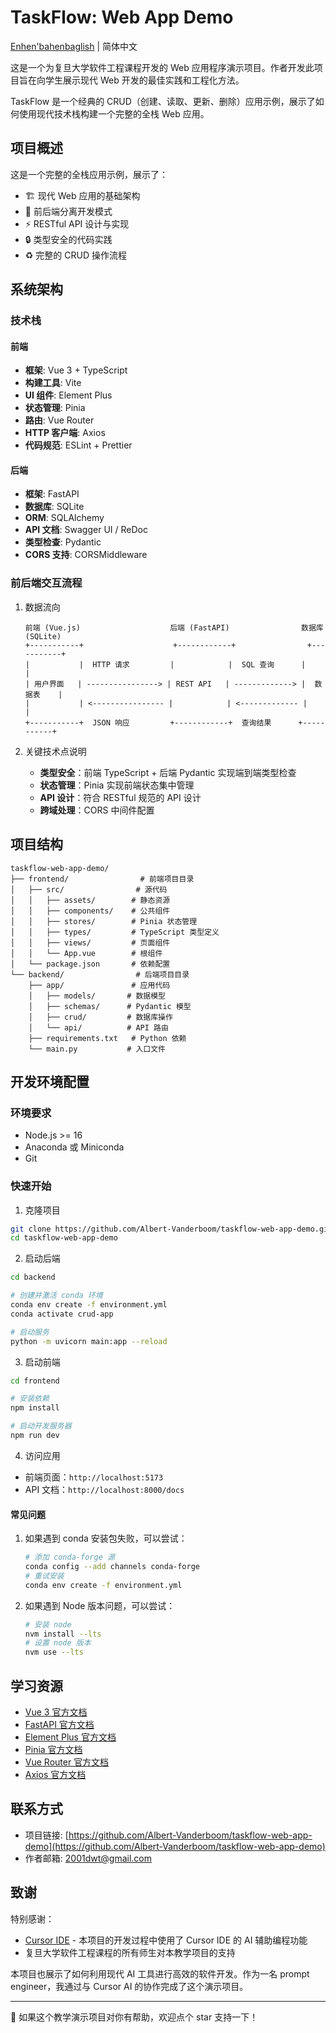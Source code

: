 # TaskFlow: Web App Demo

[Enhen&#39;bahenbaglish](./README.en.md) | 简体中文

这是一个为复旦大学软件工程课程开发的 Web 应用程序演示项目。作者开发此项目旨在向学生展示现代 Web 开发的最佳实践和工程化方法。

TaskFlow 是一个经典的 CRUD（创建、读取、更新、删除）应用示例，展示了如何使用现代技术栈构建一个完整的全栈 Web 应用。

## 项目概述

这是一个完整的全栈应用示例，展示了：

- 🏗️ 现代 Web 应用的基础架构
- 📝 前后端分离开发模式
- ⚡ RESTful API 设计与实现
- 🔒 类型安全的代码实践
- ♻️ 完整的 CRUD 操作流程

## 系统架构

### 技术栈

#### 前端

- **框架**: Vue 3 + TypeScript
- **构建工具**: Vite
- **UI 组件**: Element Plus
- **状态管理**: Pinia
- **路由**: Vue Router
- **HTTP 客户端**: Axios
- **代码规范**: ESLint + Prettier

#### 后端

- **框架**: FastAPI
- **数据库**: SQLite
- **ORM**: SQLAlchemy
- **API 文档**: Swagger UI / ReDoc
- **类型检查**: Pydantic
- **CORS 支持**: CORSMiddleware

### 前后端交互流程

1. 数据流向

   ```
   前端 (Vue.js)                    后端 (FastAPI)                数据库 (SQLite)
   +-----------+                    +------------+                +-----------+
   |           |  HTTP 请求         |            |  SQL 查询      |           |
   | 用户界面   | ----------------> | REST API   | -------------> |  数据表    |
   |           | <---------------- |            | <------------- |           |
   +-----------+  JSON 响应         +------------+  查询结果      +-----------+
   ```
2. 关键技术点说明

   - **类型安全**：前端 TypeScript + 后端 Pydantic 实现端到端类型检查
   - **状态管理**：Pinia 实现前端状态集中管理
   - **API 设计**：符合 RESTful 规范的 API 设计
   - **跨域处理**：CORS 中间件配置

## 项目结构

```
taskflow-web-app-demo/
├── frontend/                # 前端项目目录
│   ├── src/                # 源代码
│   │   ├── assets/        # 静态资源
│   │   ├── components/    # 公共组件
│   │   ├── stores/        # Pinia 状态管理
│   │   ├── types/         # TypeScript 类型定义
│   │   ├── views/         # 页面组件
│   │   └── App.vue        # 根组件
│   └── package.json       # 依赖配置
└── backend/                # 后端项目目录
    ├── app/               # 应用代码
    │   ├── models/       # 数据模型
    │   ├── schemas/      # Pydantic 模型
    │   ├── crud/         # 数据库操作
    │   └── api/          # API 路由
    ├── requirements.txt   # Python 依赖
    └── main.py           # 入口文件
```

## 开发环境配置

### 环境要求

- Node.js >= 16
- Anaconda 或 Miniconda
- Git

### 快速开始

1. 克隆项目

```bash
git clone https://github.com/Albert-Vanderboom/taskflow-web-app-demo.git
cd taskflow-web-app-demo
```

2. 启动后端

```bash
cd backend

# 创建并激活 conda 环境
conda env create -f environment.yml
conda activate crud-app

# 启动服务
python -m uvicorn main:app --reload
```

3. 启动前端

```bash
cd frontend

# 安装依赖
npm install

# 启动开发服务器
npm run dev
```

4. 访问应用

- 前端页面：`http://localhost:5173`
- API 文档：`http://localhost:8000/docs`

#### 常见问题

1. 如果遇到 conda 安装包失败，可以尝试：
   ```bash
   # 添加 conda-forge 源
   conda config --add channels conda-forge
   # 重试安装
   conda env create -f environment.yml
   ```
2. 如果遇到 Node 版本问题，可以尝试：
   ```bash
   # 安装 node
   nvm install --lts
   # 设置 node 版本
   nvm use --lts
   ```

## 学习资源

- [Vue 3 官方文档](https://vuejs.org/guide/introduction.html)
- [FastAPI 官方文档](https://fastapi.tiangolo.com/)
- [Element Plus 官方文档](https://element-plus.org/)
- [Pinia 官方文档](https://pinia.vuejs.org/)
- [Vue Router 官方文档](https://router.vuejs.org/)
- [Axios 官方文档](https://axios-http.com/)

## 联系方式

- 项目链接: [https://github.com/Albert-Vanderboom/taskflow-web-app-demo](https://github.com/Albert-Vanderboom/taskflow-web-app-demo)
- 作者邮箱: [2001dwt@gmail.com](mailto:2001dwt@gmail.com)

## 致谢

特别感谢：

- [Cursor IDE](https://cursor.sh/) - 本项目的开发过程中使用了 Cursor IDE 的 AI 辅助编程功能
- 复旦大学软件工程课程的所有师生对本教学项目的支持

本项目也展示了如何利用现代 AI 工具进行高效的软件开发。作为一名 prompt engineer，我通过与 Cursor AI 的协作完成了这个演示项目。

---

🌟 如果这个教学演示项目对你有帮助，欢迎点个 star 支持一下！
